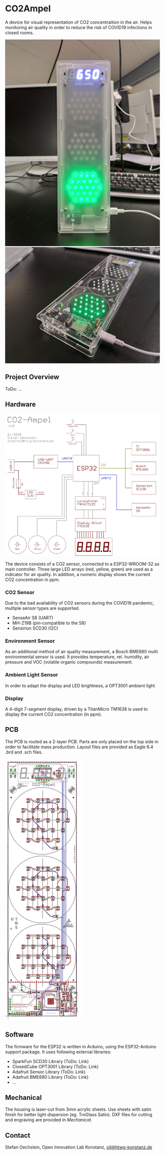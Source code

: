 # CO2Ampel
A device for visual representation of  CO2 concentraition in the air. Helps monitoring air quality in order to reduce the risk of COVID19 infections in closed rooms.

![Photo](https://github.com/OpenInnovationLabKonstanz/CO2Ampel/raw/main/Documentation/co2_1.jpg )
![Photo](https://github.com/OpenInnovationLabKonstanz/CO2Ampel/raw/main/Documentation/co2_3.jpg )

## Project Overview

ToDo: ...

## Hardware

![Photo](https://github.com/OpenInnovationLabKonstanz/CO2Ampel/raw/main/Documentation/co2_overview.jpg )

The device consists of a CO2 sensor, connected to a ESP32-WROOM-32 as main controller. Three large LED arrays (red, yellow, green) are used as a indicator for air quality. In addition, a numeric display shows the current CO2 concentration in ppm.

### CO2 Sensor
Due to the bad availability of CO2 sensors during the COVID19 pandemic, multiple sensor types are supported.
* SenseAir S8 (UART)
* MH-Z19B (pin-compatible to the S8)
* Sensirion SCD30 (I2C)


### Environment Sensor
As an additional method of air quality measurement, a Bosch BME680 multi environmental sensor is used. 
It provides temperature, rel. humidity, air pressure and VOC (volatile organic compounds) measurement.

### Ambient Light Sensor
In order to adapt the display and LED brightness, a OPT3001 ambient light 


### Display
A 4-digit 7-segment display, driven by a TitanMicro TM1638 is used to display the current CO2 concentration (in ppm).


## PCB
The PCB is routed as a 2-layer PCB. Parts are only placed on the top side in order to facilitate mass production.
Layout files are provided as Eagle 6.4 .brd and .sch files.


![PCB](https://github.com/OpenInnovationLabKonstanz/CO2Ampel/raw/main/Documentation/co2_pcb.png )

## Software
The firmware for the ESP32 is written in Arduino, using the ESP32-Arduino support package.
It uses following external libraries:
* SparkFun SCD30 Library (ToDo: Link)
* ClosedCube OPT3001 Library (ToDo: Link)
* Adafruit Sensor Library (ToDo: Link)
* Adafruit BME680 Library (ToDo: Link)
* ...


## Mechanical
The housing is laser-cut from 3mm acrylic sheets. Use sheets with satin finish for better light dispersion (eg. TroGlass Satin).
DXF files for cutting and engraving are provided in *Mechanical*.


## Contact
Stefan Oechslein, Open Innovation Lab Konstanz, oil@htwg-konstanz.de